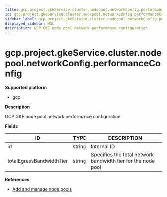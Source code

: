 ```yaml
---
title: gcp.project.gkeService.cluster.nodepool.networkConfig.performanceConfig
id: gcp.project.gkeService.cluster.nodepool.networkConfig.performanceConfig
sidebar_label: gcp.project.gkeService.cluster.nodepool.networkConfig.performanceConfig
displayed_sidebar: MQL
description: GCP GKE node pool network performance configuration
---
```


# gcp.project.gkeService.cluster.nodepool.networkConfig.performanceConfig

**Supported platform**

- gcp

**Description**

GCP GKE node pool network performance configuration

**Fields**

| ID                       | TYPE   | DESCRIPTION                                                  |
| ------------------------ | ------ | ------------------------------------------------------------ |
| id                       | string | Internal ID                                                  |
| totalEgressBandwidthTier | string | Specifies the total network bandwidth tier for the node pool |

**References**

- [Add and manage node pools](https://cloud.google.com/kubernetes-engine/docs/how-to/node-pools)
